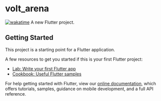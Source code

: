 # volt_arena
[![wakatime](https://wakatime.com/badge/user/95cc268b-6e4f-469d-8aee-c933dee3f3be/project/71d3a75c-37ba-41a5-93be-a831391c4b49.svg)](https://wakatime.com/badge/user/95cc268b-6e4f-469d-8aee-c933dee3f3be/project/71d3a75c-37ba-41a5-93be-a831391c4b49)
A new Flutter project.

## Getting Started

This project is a starting point for a Flutter application.

A few resources to get you started if this is your first Flutter project:

- [Lab: Write your first Flutter app](https://flutter.dev/docs/get-started/codelab)
- [Cookbook: Useful Flutter samples](https://flutter.dev/docs/cookbook)

For help getting started with Flutter, view our
[online documentation](https://flutter.dev/docs), which offers tutorials,
samples, guidance on mobile development, and a full API reference.

